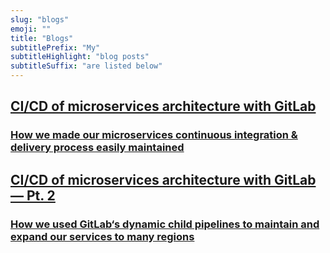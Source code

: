 ```yaml
---
slug: "blogs"
emoji: ""
title: "Blogs"
subtitlePrefix: "My"
subtitleHighlight: "blog posts"
subtitleSuffix: "are listed below"
---
```


<a href="/blogs/CICD-of-microservices-architecture-with-GitLab" style="display: inherit">
<div class="card"> 

## CI/CD of microservices architecture with GitLab

### How we made our microservices continuous integration & delivery process easily maintained

</div></a>
<a href="/blogs/CICD-of-microservices-architecture-with-GitLab-—-Pt.-2/" style="display: inherit">
<div class="card"> 

## CI/CD of microservices architecture with GitLab — Pt. 2

### How we used GitLab‘s dynamic child pipelines to maintain and expand our services to many regions

</div>
</a>